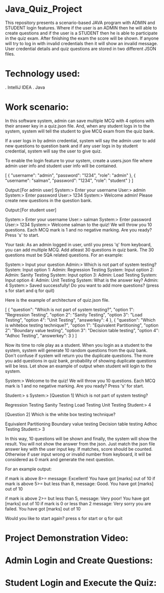 # Java_Quiz_Project
This repository presents a scenario-based JAVA program with ADMIN and STUDENT login features. Where if the user is an ADMIN then he will able to create questions and if the user is a STUDENT then he is able to participate in the quiz exam. After finishing the exam the score will be shown. If anyone will try to log in with invalid credentials then it will show an invalid message. User credential details and quiz questions are stored in two different JSON files.

# Technology used:
. IntelliJ IDEA
. Java

# Work scenario:
In this software system, admin can save multiple MCQ with 4 options with their answer key in a quiz.json file. And, when any student logs in to the system, system will tell the student to give MCQ exam from the quiz bank.

If a user logs in by admin credential, system will say the admin user to add new questions to question bank and if any user logs in by student credential, system will say the user to give quiz.

To enable the login feature to your system, create a users.json file where admin user info and student user info will be contained.

[ { "username": "admin", "password": "1234", "role": "admin" }, { "username": "salman", "password": "1234", "role": "student" } ]

Output:[For admin user] System:> Enter your username User:> admin System:> Enter password User:> 1234 System:> Welcome admin! Please create new questions in the question bank.

Output:[For student user]

System:> Enter your username User:> salman System:> Enter password User:> 1234 System:> Welcome salman to the quiz! We will throw you 10 questions. Each MCQ mark is 1 and no negative marking. Are you ready? Press 's' to start.

Your task: As an admin logged in user, until you press 'q' from keyboard, you can add multiple MCQ. Add atleast 30 questions in quiz bank. The 30 questions must be SQA related questions. For an example:

System:> Input your question Admin:> Which is not part of system testing? System: Input option 1: Admin: Regression Testing System: Input option 2: Admin: Sanity Testing System: Input option 3: Admin: Load Testing System: Input option 4: Admin: Unit Testing System: What is the answer key? Admin: 4 System:> Saved successfully! Do you want to add more questions? (press s for start and q for quit)

Here is the example of architecture of quiz.json file.

[ { "question": "Which is not part of system testing?", "option 1": "Regression Testing", "option 2": "Sanity Testing", "option 3": "Load Testing", "option 4": "Unit Testing", "answerkey": 4 }, { "question": "Which is whitebox testing technique?", "option 1": "Equivalent Partitioning", "option 2": "Boundary value testing", "option 3": "Decision table testing", "option 4": "Adhoc Testing", "answerkey": 3 } ]

Now its time to role play as a student. When you login as a student to the system, system will generate 10 random questions from the quiz bank. Don't confuse if system will return you the duplicate questions. The more you add questions in quiz bank, probability of showing duplicate questions will be less. Let show an example of output when student will login to the system.

System:> Welcome to the quiz! We will throw you 10 questions. Each MCQ mark is 1 and no negative marking. Are you ready? Press 's' for start.

Student:> s System:> [Question 1] Which is not part of system testing?

Regression Testing
Sanity Testing
Load Testing
Unit Testing
Student:> 4

[Question 2] Which is the white box testing technique?

Equivalent Partitioning
Boundary value testing
Decision table testing
Adhoc Testing
Student:> 3

In this way, 10 questions will be shown and finally, the system will show the result. You will not show the answer from the json. Just match the json file answer key with the user input key. If matches, score should be counted. Otherwise if user input wrong or invalid number from keyboard, it will be considered as 0 mark and generate the next question.

For an example output:

if mark is above 8>= message: Excellent! You have got [marks] out of 10 if mark is above 5>= but less than 8, message: Good. You have got [marks] out of 10

if mark is above 2>= but less than 5, message: Very poor! You have got [marks] out of 10 if mark is 0 or less than 2 message: Very sorry you are failed. You have got [marks] out of 10

Would you like to start again? press s for start or q for quit

# Project Demonstration Video:
# Admin Login and Create Questions:

# Student Login and Execute the Quiz:
